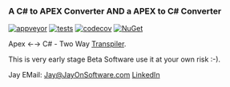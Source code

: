 ### A C# to APEX Converter AND a APEX to C# Converter

[![appveyor](https://ci.appveyor.com/api/projects/status/github/apexsharp/apexparser?svg=true)](https://ci.appveyor.com/project/yallie/apexparser)
[![tests](https://img.shields.io/appveyor/tests/yallie/apexparser.svg)](https://ci.appveyor.com/project/yallie/apexparser/build/tests)
[![codecov](https://codecov.io/gh/apexsharp/apexparser/branch/master/graph/badge.svg)](https://codecov.io/gh/apexsharp/apexparser)
[![NuGet](https://img.shields.io/nuget/v/ApexParser.svg)](https://nuget.org/packages/ApexParser)

Apex ←→ C# - Two Way [Transpiler](https://en.wikipedia.org/wiki/Source-to-source_compiler).

This is very early stage Beta Software use it at your own risk :-).

Jay
EMail: <Jay@JayOnSoftware.com>
[LinkedIn](https://www.linkedin.com/in/jayonsoftware/)
